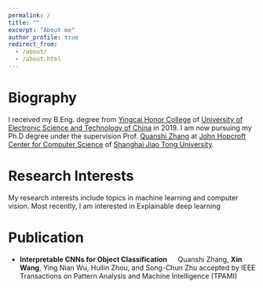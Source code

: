 ```yaml
---
permalink: /
title: ""
excerpt: "About me"
author_profile: true
redirect_from:
  - /about/
  - /about.html
---
```


# Biography
I received my B.Eng. degree from [Yingcai Honor College](http://www.yingcai.uestc.edu.cn/) of [University of Electronic Science and Technology of China](https://www.uestc.edu.cn/) in 2019. I am now pursuing my Ph.D degree under the supervision Prof. [Quanshi Zhang](http://qszhang.com/#) at [John Hopcroft Center for Computer Science](http://jhc.sjtu.edu.cn/) of [Shanghai Jiao Tong University](https://www.sjtu.edu.cn/).

# Research Interests
My research interests include topics in machine learning and computer vision.
Most recently, I am interested in Explainable deep learning

# Publication
* **Interpretable CNNs for Object Classification** &emsp;
  Quanshi Zhang, **Xin Wang**, Ying Nian Wu, Huilin Zhou, and Song-Chun Zhu
  accepted by IEEE Transactions on Pattern Analysis and Machine Intelligence (TPAMI)

